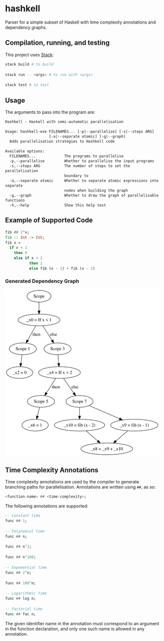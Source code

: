 # hashkell

Parser for a simple subset of Haskell with time complexity annotations and dependency graphs.

## Compilation, running, and testing

This project uses [Stack](https://docs.haskellstack.org/en/stable/README/):

```bash
stack build # to build

stack run -- <args> # to run with <args>

stack test # to test
```

## Usage

The arguments to pass into the program are:

```output
Hashkell - Haskell with semi-automatic parallelisation

Usage: hashkell-exe FILENAMES... [-p|--parallelise] [-s|--steps ARG]
                    [-a|--separate atomic] [-g|--graph]
  Adds parallelisation strategies to Hashkell code

Available options:
  FILENAMES...             The programs to parallelise
  -p,--parallelise         Whether to parallelise the input programs
  -s,--steps ARG           The number of steps to set the parallelisation
                           boundary to
  -a,--separate atomic     Whether to separate atomic expressions into separate
                           nodes when building the graph
  -g,--graph               Whether to draw the graph of parallelisable functions
  -h,--help                Show this help text
```

## Example of Supported Code

```haskell
fib ## 2^x;
fib :: Int -> Int;
fib x =
  if x < 1
    then 0
    else if x < 2
           then 1
           else fib (x - 1) + fib (x - 2)

```

### Generated Dependency Graph

![Dependency graph for the naive fib function](/imgs/naivefib.svg "Dependency Graph")

## Time Complexity Annotations

Time complexity annotations are used by the compiler to generate branching paths for parallelisation.
Annotations are written using `##`, as so:

```haskell
<function-name> ## <time-complexity>;
```

The following annotations are supported:

```haskell
-- Constant time
func ## 1;

-- Polynomial time
func ## n;

func ## n^2;

func ## n^100;

-- Exponential time
func ## 2^n;

func ## 100^n;

-- Logarithmic time
func ## log n;

-- Factorial time
func ## fac n;
```

The given identifier name in the annotation must correspond to an argument in the function declaration, and only one such name is allowed in any annotation.
